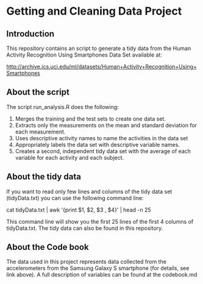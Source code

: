 

# Getting and Cleaning Data Project 
  
## Introduction

  This repository contains an script to generate a tidy data from the Human Activity Recognition Using Smartphones Data Set available at:
  
  http://archive.ics.uci.edu/ml/datasets/Human+Activity+Recognition+Using+Smartphones

## About the script

  The script run_analysis.R does the following: 
 
  1) Merges the training and the test sets to create one data set. 
  2) Extracts only the measurements on the mean and standard deviation for each measurement.
  3) Uses descriptive activity names to name the activities in the data set   
  4) Appropriately labels the data set with descriptive variable names.    
  5) Creates a second, independent tidy data set with the average of each variable for each activity and each subject. 
 

## About the tidy data
If you want to read only few lines and columns of the tidy data set (tidyData.txt) you can use the following command line:

cat  tidyData.txt | awk '{print $1, $2, $3 , $4}' | head -n 25

This command line will show you the first 25 lines of the first 4 columns of tidyData.txt.
The tidy data can also be found in this repository.


## About the Code book
The data used in this project represents data collected from the accelerometers from the Samsung Galaxy S smartphone (for details, see link above).
A full description of variables can be found at the codebook.md



